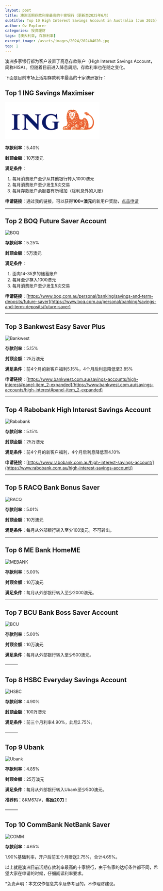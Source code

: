 ```yaml
---
layout: post
title: 澳洲活期存款利率最高的十家银行（更新至2025年6月）
subtitle: Top 10 High Interest Savings Account in Australia (Jun 2025)
author: Oz Explorer
categories: 投资理财
tags: [澳大利亚, 存款利率]
excerpt_image: /assets/images/2024/202404020.jpg
top: 1
---
```


澳洲多家银行都为客户设置了高息存款账户（High Interest Savings Account，简称HISA）。但随着目前进入降息周期，存款利率也在随之变化。

下面是目前市场上活期存款利率最高的十家澳洲银行：

## Top 1 ING Savings Maximiser

![ING](/assets/images/2024/202404027.png)

**存款利率**：5.40%

**封顶金额**：10万澳元

**满足条件**：
1. 每月消费账户至少从其他银行转入1000澳元
2. 每月消费账户至少发生5次交易
3. 每月存款账户余额要有所增加（除利息外的入账）

**申请链接**：通过我的链接，可以获得**100+澳元**的新用户奖励，[点击申请](https://campaigns.ing.com.au/refer?code=Jqz072&p=d)

---

## Top 2 BOQ Future Saver Account

![BOQ](https://a.storyblok.com/f/116740/160x100/aea7810d69/boq.png)

**存款利率**：5.25%

**封顶金额**：5万澳元

**满足条件**：
1. 面向14-35岁的储蓄账户
2. 每月至少存入1000澳元
3. 每月消费账户至少发生5次交易

**申请链接**：[https://www.boq.com.au/personal/banking/savings-and-term-deposits/future-saver](https://www.boq.com.au/personal/banking/savings-and-term-deposits/future-saver)

---

## Top 3 Bankwest Easy Saver Plus

![Bankwest](https://a.storyblok.com/f/116740/160x100/34a058b678/bankwest.png)

**存款利率**：5.15%

**封顶金额**：25万澳元

**满足条件**：前4个月的新客户福利5.15%，4个月后利息降低至3.85%

**申请链接**：[https://www.bankwest.com.au/savings-accounts/high-interest#panel-item_2-expanded](https://www.bankwest.com.au/savings-accounts/high-interest#panel-item_2-expanded)

---

## Top 4 Rabobank High Interest Savings Account

![Rabobank](https://a.storyblok.com/f/116740/160x100/7683ca35b7/rabobank.png)

**存款利率**：5.15%

**封顶金额**：25万澳元

**满足条件**：前4个月的新客户福利，4个月后利息降低至4.10%

**申请链接**：[https://www.rabobank.com.au/high-interest-savings-account/](https://www.rabobank.com.au/high-interest-savings-account/)

---

## Top 5 RACQ Bank Bonus Saver

![RACQ](https://a.storyblok.com/f/116740/160x100/c750f8414c/racq.png)

**存款利率**：5.01%

**封顶金额**：10万澳元

**满足条件**：每月从外部银行转入至少100澳元。不可转出。

---

## Top 6 ME Bank HomeME

![MEBANK](https://a.storyblok.com/f/116740/160x100/7e24c6514a/mebank.png)

**存款利率**：5.00%

**封顶金额**：10万澳元

**满足条件**：每月从外部银行转入至少2000澳元。

---

## Top 7 BCU Bank Boss Saver Account

![BCU](https://a.storyblok.com/f/116740/160x100/d8ba085186/bcu.png)

**存款利率**：5.00%

**封顶金额**：10万澳元

**满足条件**：每月从外部银行转入至少500澳元。

———

## Top 8 HSBC Everyday Savings Account

![HSBC](https://a.storyblok.com/f/116740/160x100/88d6aa131c/hsbc.png)

**存款利率**：4.90%

**封顶金额**：100万澳元

**满足条件**：前三个月利率4.90%，此后2.75%。


———

## Top 9 Ubank

![Ubank](https://a.storyblok.com/f/116740/160x100/c9a5107b86/ubank.png)

**存款利率**：4.85%

**封顶金额**：25万澳元

**满足条件**：每月从外部银行转入Ubank至少500澳元。

**推荐码**：8KM67JV，**奖励20刀**！

———

## Top 10 CommBank NetBank Saver

![COMM](https://a.storyblok.com/f/116740/160x100/355f18de09/commbank.png)

**存款利率**：4.65%

1.90%基础利率，开户后前五个月赠送2.75%，合计4.65%。



以上就是澳洲目前活期存款利率最高的十家银行，由于各家的达标条件都不同，希望大家在申请的时候，仔细阅读利率要求。

*免责声明：本文仅作信息共享及参考目的，不作理财建议。
